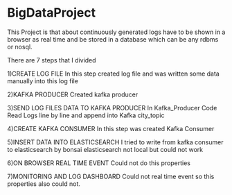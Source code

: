 # BigDataProject
This Project is that about continuously generated logs have to be shown in a browser as real time and be stored in a database which can be any rdbms or nosql.

There are 7 steps that I divided

1)CREATE LOG FILE
  In this step created log file and was written some data manually into this log file
  
2)KAFKA PRODUCER
  Created kafka producer
 
3)SEND LOG FILES DATA TO KAFKA PRODUCER
  In Kafka_Producer Code Read Logs line by line and append into Kafka city_topic

4)CREATE KAFKA CONSUMER
  In this step was created Kafka Consumer 

5)INSERT DATA INTO ELASTICSEARCH
  I tried to write from kafka consumer to elasticsearch by bonsai elasticsearch not local but could not work

6)ON BROWSER REAL TIME EVENT
  Could not do this properties

7)MONITORING AND LOG DASHBOARD
  Could not real time event so this properties also could not.
